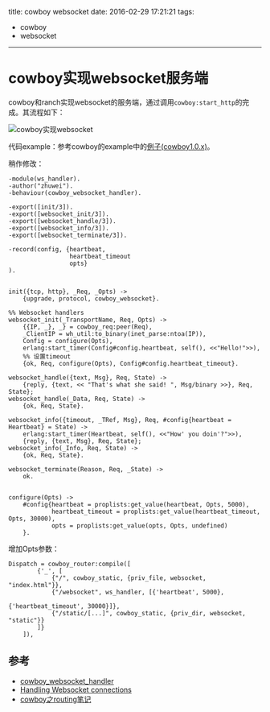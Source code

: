 title: cowboy websocket
date: 2016-02-29 17:21:21
tags:
- cowboy
- websocket

-----


# cowboy实现websocket服务端

cowboy和ranch实现websocket的服务端，通过调用`cowboy:start_http`的完成。其流程如下：

![cowboy实现websocket](http://image17-c.poco.cn/mypoco/myphoto/20160229/16/17349718220160229165823019_640.jpg?1719x831_130)

代码example：参考cowboy的example中的[例子(cowboy1.0.x)](https://github.com/ninenines/cowboy/blob/1.0.x/examples%2Fwebsocket%2Fsrc%2Fws_handler.erl)。

稍作修改：


	-module(ws_handler).
	-author("zhuwei").
	-behaviour(cowboy_websocket_handler).
	
	-export([init/3]).
	-export([websocket_init/3]).
	-export([websocket_handle/3]).
	-export([websocket_info/3]).
	-export([websocket_terminate/3]).
	
	-record(config, {heartbeat,
	                 heartbeat_timeout
	                 opts}
	).
	
	
	init({tcp, http}, _Req, _Opts) ->
	    {upgrade, protocol, cowboy_websocket}.
	
	%% Websocket handlers
	websocket_init(_TransportName, Req, Opts) ->
	    {{IP, _}, _} = cowboy_req:peer(Req),
	    _ClientIP = wh_util:to_binary(inet_parse:ntoa(IP)),
	    Config = configure(Opts),
	    erlang:start_timer(Config#config.heartbeat, self(), <<"Hello!">>),
	    %% 设置timeout
	    {ok, Req, configure(Opts), Config#config.heartbeat_timeout}.
	
	websocket_handle({text, Msg}, Req, State) ->
	    {reply, {text, << "That's what she said! ", Msg/binary >>}, Req, State};
	websocket_handle(_Data, Req, State) ->
	    {ok, Req, State}.
	
	websocket_info({timeout, _TRef, Msg}, Req, #config{heartbeat = Heartbeat} = State) ->
	    erlang:start_timer(Heartbeat, self(), <<"How' you doin'?">>),
	    {reply, {text, Msg}, Req, State};
	websocket_info(_Info, Req, State) ->
	    {ok, Req, State}.
	
	websocket_terminate(Reason, Req, _State) ->
	    ok.
	
	
	configure(Opts) ->
	    #config{heartbeat = proplists:get_value(heartbeat, Opts, 5000),
	            heartbeat_timeout = proplists:get_value(heartbeat_timeout, Opts, 30000),
	            opts = proplists:get_value(opts, Opts, undefined)
	    }.
	

增加Opts参数：


	Dispatch = cowboy_router:compile([
			{'_', [
				{"/", cowboy_static, {priv_file, websocket, "index.html"}},
				{"/websocket", ws_handler, [{'heartbeat', 5000},
                                                                            {'heartbeat_timeout', 30000}]},
				{"/static/[...]", cowboy_static, {priv_dir, websocket, "static"}}
			]}
		]),



## 参考

* [cowboy_websocket_handler](http://ninenines.eu/docs/en/cowboy/1.0/manual/cowboy_websocket_handler/)
* [Handling Websocket connections](http://ninenines.eu/docs/en/cowboy/HEAD/guide/ws_handlers/)
* [cowboy之routing笔记](https://github.com/zhuwei05/blog/blob/master/erlang/cowboy%E4%B9%8Brouting%E7%AC%94%E8%AE%B0.md)
